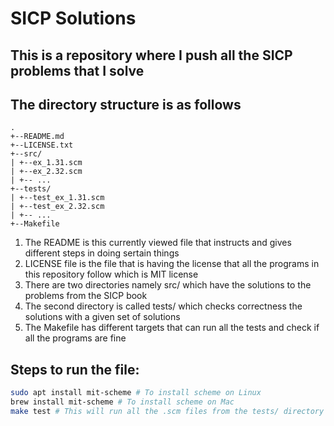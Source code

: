 SICP Solutions
==============

This is a repository where I push all the SICP problems that I solve
--------------------------------------------------------------------

The directory structure is as follows
------------------------------------
```
.
+--README.md
+--LICENSE.txt
+--src/
| +--ex_1.31.scm
| +--ex_2.32.scm
| +-- ...
+--tests/
| +--test_ex_1.31.scm
| +--test_ex_2.32.scm
| +-- ...
+--Makefile
```
1. The README is this currently viewed file that instructs and gives different steps in doing sertain things
2. LICENSE file is the file that is having the license that all the programs in this repository follow which is MIT license
3. There are two directories namely src/ which have the solutions to the problems from the SICP book
4. The second directory is called tests/ which checks correctness the solutions with a given set of solutions
5. The Makefile has different targets that can run all the tests and check if all the programs are fine

Steps to run the file:
----------------------
```bash
sudo apt install mit-scheme # To install scheme on Linux
brew install mit-scheme # To install scheme on Mac
make test # This will run all the .scm files from the tests/ directory
```
